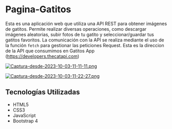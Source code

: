 # Pagina-Gatitos
Esta es una aplicación web que utiliza una API REST para obtener imágenes de gatitos. Permite realizar diversas operaciones, como descargar imágenes aleatorias, subir fotos de tu gatito y seleccionar/guardar tus gatitos favoritos. La comunicación con la API se realiza mediante el uso de la función `fetch` para gestionar las peticiones Request.
Esta es la direccion de la API que consumimos en Gatitos App (https://developers.thecatapi.com)

[![Captura-desde-2023-10-03-11-11-11.png](https://i.postimg.cc/bY146z6m/Captura-desde-2023-10-03-11-11-11.png)](https://postimg.cc/w3TWMdYN)

[![Captura-desde-2023-10-03-11-22-27.png](https://i.postimg.cc/L5zXXr3m/Captura-desde-2023-10-03-11-22-27.png)](https://postimg.cc/JHzmYYFF)

## Tecnologías Utilizadas

- HTML5
- CSS3
- JavaScript
- Bootstrap 4

